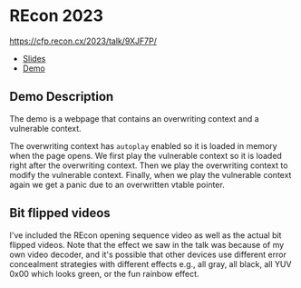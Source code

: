 # REcon 2023
https://cfp.recon.cx/2023/talk/9XJF7P/

- [Slides](slides.pdf)
- [Demo](demo.mp4)

## Demo Description 
The demo is a webpage that contains an overwriting context and a vulnerable context. 

The overwriting context has `autoplay` enabled so it is loaded in memory when the page opens. 
We first play the vulnerable context so it is loaded right after the overwriting context. 
Then we play the overwriting context to modify the vulnerable context. 
Finally, when we play the vulnerable context again we get a panic due to an overwritten
vtable pointer. 

## Bit flipped videos
I've included the REcon opening sequence video as well as the actual bit flipped videos. Note that the effect we saw in the talk was because of my own video decoder, and it's possible that other devices use different error concealment strategies with different effects e.g., all gray, all black, all YUV 0x00 which looks green, or the fun rainbow effect.